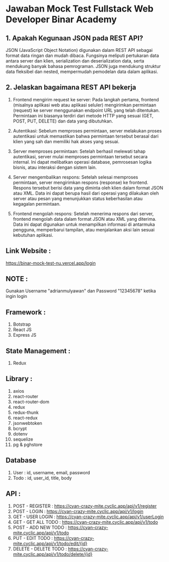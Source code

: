 # Jawaban Mock Test Fullstack Web Developer Binar Academy

## 1. Apakah Kegunaan JSON pada REST API?

JSON (JavaScript Object Notation) digunakan dalam REST API sebagai format data ringan dan mudah dibaca. Fungsinya meliputi pertukaran data antara server dan klien, serialization dan deserialization data, serta mendukung banyak bahasa pemrograman. JSON juga mendukung struktur data fleksibel dan nested, mempermudah pemodelan data dalam aplikasi.

## 2. Jelaskan bagaimana REST API bekerja

1. Frontend mengirim request ke server: Pada langkah pertama, frontend (misalnya aplikasi web atau aplikasi seluler) mengirimkan permintaan (request) ke server menggunakan endpoint URL yang telah ditentukan. Permintaan ini biasanya terdiri dari metode HTTP yang sesuai (GET, POST, PUT, DELETE) dan data yang dibutuhkan.

2. Autentikasi: Sebelum memproses permintaan, server melakukan proses autentikasi untuk memastikan bahwa permintaan tersebut berasal dari klien yang sah dan memiliki hak akses yang sesuai.

3. Server memproses permintaan: Setelah berhasil melewati tahap autentikasi, server mulai memproses permintaan tersebut secara internal. Ini dapat melibatkan operasi database, pemrosesan logika bisnis, atau interaksi dengan sistem lain.

4. Server mengembalikan respons: Setelah selesai memproses permintaan, server mengirimkan respons (response) ke frontend. Respons tersebut berisi data yang diminta oleh klien dalam format JSON atau XML. Data ini dapat berupa hasil dari operasi yang dilakukan oleh server atau pesan yang menunjukkan status keberhasilan atau kegagalan permintaan.

5. Frontend mengolah respons: Setelah menerima respons dari server, frontend mengolah data dalam format JSON atau XML yang diterima. Data ini dapat digunakan untuk menampilkan informasi di antarmuka pengguna, memperbarui tampilan, atau menjalankan aksi lain sesuai kebutuhan aplikasi.

## Link Website :

https://binar-mock-test-nu.vercel.app/login

## NOTE :

Gunakan Username "adrianmulyawan" dan Password "12345678" ketika ingin login

## Framework :

1. Botstrap
2. React JS
3. Express JS

## State Management :

1. Redux

## Library :

1. axios
2. react-router
3. react-router-dom
5. redux
6. redux-thunk
7. react-redux
8. jsonwebtoken
9. bcrypt
10. dotenv
11. sequelize
12. pg & pghstore

## Database
1. User : id, username, email, password
2. Todo : id, user_id, title, body

## API :

1. POST - REGISTER      : https://cyan-crazy-mite.cyclic.app/api/v1/register
2. POST - LOGIN         : https://cyan-crazy-mite.cyclic.app/api/v1/login
3. GET - USER LOGIN     : https://cyan-crazy-mite.cyclic.app/api/v1/userLogin
4. GET - GET ALL TODO   : https://cyan-crazy-mite.cyclic.app/api/v1/todo
5. POST - ADD NEW TODO  : https://cyan-crazy-mite.cyclic.app/api/v1/todo
6. PUT - EDIT TODO      : https://cyan-crazy-mite.cyclic.app/api/v1/todo/edit/{id}
7. DELETE - DELETE TODO : https://cyan-crazy-mite.cyclic.app/api/v1/todo/delete/{id}
